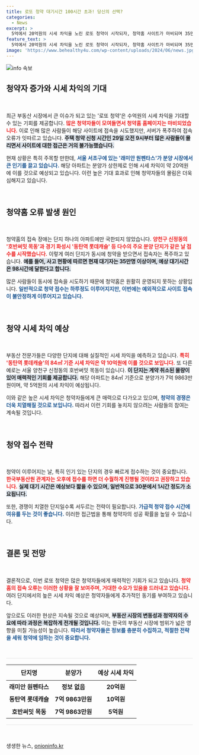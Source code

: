 ```yaml
---
title: 로또 청약 대기시간 100시간 초과! 당신의 선택?
categories:
  - News
excerpt: >
  5억에서 20억원의 시세 차익을 노린 로또 청약이 시작되자, 청약홈 사이트가 마비되며 35만 명이 대기 중입니다. 분양가 상한제로 서울 서초구 래미안 원펜타스와 경기 화성 동탄역 롯데캐슬은 수익을 기대하는 예비 청약자들로 붐비고 있습니다!
feature_text: >
  5억에서 20억원의 시세 차익을 노린 로또 청약이 시작되자, 청약홈 사이트가 마비되며 35만 명이 대기 중입니다. 분양가 상한제로 서울 서초구 래미안 원펜타스와 경기 화성 동탄역 롯데캐슬은 수익을 기대하는 예비 청약자들로 붐비고 있습니다!
image: 'https://www.behealthy4u.com/wp-content/uploads/2024/06/news.jpg'
---
```


<p><img src="https://www.behealthy4u.com/wp-content/uploads/2024/06/news.jpg" alt="info 속보" /></p>

<h2 data-ke-size="size26">청약자 증가와 시세 차익의 기대</h2>

<p data-ke-size="size16">&nbsp;</p>

<p>최근 부동산 시장에서 큰 이슈가 되고 있는 '로또 청약'은 수억원의 시세 차익을 기대할 수 있는 기회를 제공합니다. <b><span style="color: #ee2323;">많은 청약자들이 모여들면서 청약홈 홈페이지는 마비되었습니다.</span></b> 이로 인해 많은 사람들이 해당 사이트에 접속을 시도했지만, 서버가 폭주하여 접속 오류가 잇따르고 있습니다. <b><span style="background-color: #21538527;">주택 청약 신청 시간인 29일 오전 9시부터 많은 사람들이 몰리면서 사이트에 대한 접근은 거의 불가능했습니다.</span></b> </p>

<p>현재 상황은 특히 주목할 만한데, <b><span style="color: #1a5490;">서울 서초구에 있는 '래미안 원펜타스'가 분양 시장에서 큰 인기를 끌고 있습니다.</span></b> 해당 아파트는 분양가 상한제로 인해 시세 차익이 약 20억원에 이를 것으로 예상되고 있습니다. 이런 높은 기대 효과로 인해 청약자들의 몰림은 더욱 심해지고 있습니다.</p>

<p data-ke-size="size16">&nbsp;</p>

<h2 data-ke-size="size26">청약홈 오류 발생 원인</h2>

<p data-ke-size="size16">&nbsp;</p>

<p>청약홈의 접속 장애는 단지 하나의 아파트에만 국한되지 않았습니다. <b><span style="color: #ee2323;">양천구 신정동의 '호반써밋 목동'과 경기 화성시 '동탄역 롯데캐슬' 등 다수의 주요 분양 단지가 같은 날 접수를 시작했습니다.</span></b> 이렇게 여러 단지가 동시에 청약을 받으면서 접속자는 폭주하고 있습니다. <b><span style="background-color: #21538527;">예를 들어, 사고 현황에 따르면 현재 대기자는 35만명 이상이며, 예상 대기시간은 98시간에 달한다고 합니다.</span></b></p>

<p>많은 사람들이 동시에 접속을 시도하기 때문에 청약홈은 원활히 운영되지 못하는 상황입니다. <b><span style="color: #1a5490;">일반적으로 청약 접수는 하루정도 이루어지지만, 이번에는 예외적으로 사이트 접속이 불안정하게 이루어지고 있습니다.</span></b></p>

<p data-ke-size="size16">&nbsp;</p>

<h2 data-ke-size="size26">청약 시세 차익 예상</h2>

<p data-ke-size="size16">&nbsp;</p>

<p>부동산 전문가들은 다양한 단지에 대해 실질적인 시세 차익을 예측하고 있습니다. <b><span style="color: #ee2323;">특히 '동탄역 롯데캐슬'의 84㎡ 기준 시세 차익은 약 10억원에 이를 것으로 보입니다.</span></b> 또 다른 예로는 서울 양천구 신정동의 호반써밋 목동이 있습니다. <b><span style="background-color: #21538527;">이 단지는 계약 취소된 물량이 있어 매력적인 기회를 제공합니다.</span></b> 해당 아파트는 84㎡ 기준으로 분양가가 7억 9863만원이며, 약 5억원의 시세 차익이 예상됩니다.</p>

<p>이와 같은 높은 시세 차익은 청약자들에게 큰 매력으로 다가오고 있으며, <b><span style="color: #1a5490;">청약의 경쟁은 더욱 치열해질 것으로 보입니다.</span></b> 따라서 이런 기회를 놓치지 않으려는 사람들의 참여는 계속될 것입니다.</p>

<p data-ke-size="size16">&nbsp;</p>

<h2 data-ke-size="size26">청약 접수 전략</h2>

<p data-ke-size="size16">&nbsp;</p>

<p>청약이 이루어지는 날, 특히 인기 있는 단지의 경우 빠르게 접수하는 것이 중요합니다. <b><span style="color: #ee2323;">한국부동산원 관계자는 오후에 접수를 하면 더 수월하게 진행될 것이라고 권장하고 있습니다.</span></b> <b><span style="background-color: #21538527;">실제 대기 시간은 예상보다 짧을 수 있으며, 일반적으로 30분에서 1시간 정도가 소요됩니다.</span></b></p>

<p>또한, 경쟁이 치열한 단지일수록 서두르는 전략이 필요합니다. <b><span style="color: #1a5490;">가급적 청약 접수 시간에 여유를 두는 것이 좋습니다.</span></b> 이러한 접근법을 통해 청약자의 성공 확률을 높일 수 있습니다.</p>

<p data-ke-size="size16">&nbsp;</p>

<h2 data-ke-size="size26">결론 및 전망</h2>

<p data-ke-size="size16">&nbsp;</p>

<p>결론적으로, 이번 로또 청약은 많은 청약자들에게 매력적인 기회가 되고 있습니다. <b><span style="color: #ee2323;">청약홈의 접속 오류는 이러한 상황을 잘 보여주며, 거대한 수요가 있음을 드러내고 있습니다.</span></b> 여러 단지에서의 높은 시세 차익 예상은 청약자들에게 추가적인 동기를 부여하고 있습니다. </p>

<p>앞으로도 이러한 현상은 지속될 것으로 예상되며, <b><span style="background-color: #21538527;">부동산 시장의 변동성과 청약자의 수요에 따라 과정은 복잡하게 전개될 것입니다.</span></b> 이는 한국의 부동산 시장에 범위가 넓은 영향을 미칠 가능성이 높습니다. <b><span style="color: #1a5490;">따라서 청약자들은 정보를 충분히 수집하고, 적절한 전략을 세워 청약에 임하는 것이 중요합니다.</span></b></p>

<p data-ke-size="size16">&nbsp;</p>

<hr style="height: 2px; border: 0; background: #eee;"> 

<table style="width: 100%; border-collapse: collapse;">
    <thead>
        <tr>
            <th style="text-align: center; height: 42px;"><b>단지명</b></th>
            <th style="text-align: center; height: 42px;"><b>분양가</b></th>
            <th style="text-align: center; height: 42px;"><b>예상 시세 차익</b></th>
        </tr>
    </thead>
    <tbody>
        <tr>
            <td style="text-align: center; height: 34px;"><b>래미안 원펜타스</b></td>
            <td style="text-align: center; height: 34px;"><b>정보 없음</b></td>
            <td style="text-align: center; height: 34px;"><b>20억원</b></td>
        </tr>
        <tr>
            <td style="text-align: center; height: 34px;"><b>동탄역 롯데캐슬</b></td>
            <td style="text-align: center; height: 34px;"><b>7억 9863만원</b></td>
            <td style="text-align: center; height: 34px;"><b>10억원</b></td>
        </tr>
        <tr>
            <td style="text-align: center; height: 34px;"><b>호반써밋 목동</b></td>
            <td style="text-align: center; height: 34px;"><b>7억 9863만원</b></td>
            <td style="text-align: center; height: 34px;"><b>5억원</b></td>
        </tr>
    </tbody>
</table>

<hr style="height: 2px; border: 0; background: #eee;"> 

<p data-ke-size="size16">&nbsp;</p>
생생한 뉴스, <a href="https://onioninfo.kr" rel="dofollow">onioninfo.kr</a>


